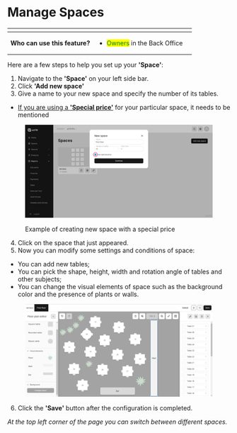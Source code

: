 # Manage Spaces

<table data-card-size="large" data-view="cards" data-full-width="true"><thead><tr><th></th><th></th><th></th></tr></thead><tbody><tr><td><strong>Who can use this feature?</strong></td><td><ul><li><mark style="color:green;">Owners</mark> in the Back Office</li></ul></td><td></td></tr></tbody></table>

Here are a few steps to help you set up your **'Space'**:

1. Navigate to the **'Space'** on your left side bar.
2. Click **'Add new space'**
3. Give a name to your new space and specify the number of its tables.

* [If you are using a **'Special price'**](special-price-in-a-specific-space-bo.md) for your particular space, it needs to be mentioned

<figure><img src="../../.gitbook/assets/space.jpg" alt=""><figcaption><p>Example of creating new space with a special price</p></figcaption></figure>

4. Click on the space that just appeared.
5. Now you can modify some settings and conditions of space:

* You can add new tables;
* You can pick the shape, height, width and rotation angle of tables and other subjects;
* You can change the visual elements of space such as the background color and the presence of plants or walls.

<figure><img src="../../.gitbook/assets/space2.jpg" alt=""><figcaption></figcaption></figure>

6. Click the **'Save'** button after the configuration is completed.

_At the top left corner of the page you can switch between different spaces._

